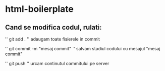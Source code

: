 # html-boilerplate

## Cand se modifica codul, rulati:

'' git add . '' adaugam toate fisierele in commit

'' git commit -m "mesaj commit" '' salvam stadiul codului cu mesajul "mesaj commit"

'' git push '' urcam continutul commitului pe server

